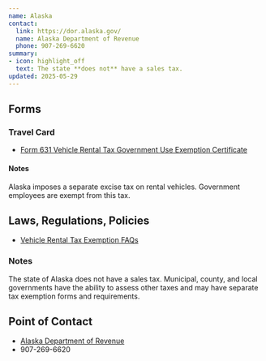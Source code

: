 ```yaml
---
name: Alaska
contact:
  link: https://dor.alaska.gov/
  name: Alaska Department of Revenue
  phone: 907-269-6620
summary:
- icon: highlight_off
  text: The state **does not** have a sales tax.
updated: 2025-05-29
---
```


## Forms

### Travel Card

* [Form 631 Vehicle Rental Tax Government Use Exemption Certificate](http://www.tax.alaska.gov/programs/programs/forms/index.aspx?60255)

#### Notes

Alaska imposes a separate excise tax on rental vehicles. Government employees are exempt from this tax.

## Laws, Regulations, Policies

* [Vehicle Rental Tax Exemption FAQs](https://tax.alaska.gov/programs/programs/help/faq/faq.aspx?60255#section2)

### Notes

The state of Alaska does not have a sales tax. Municipal, county, and local governments have the ability to assess other taxes and may have separate tax exemption forms and requirements.

## Point of Contact
- [Alaska Department of Revenue](https://dor.alaska.gov/)
- 907-269-6620
